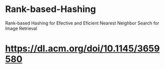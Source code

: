 # Rank-based-Hashing
Rank-based Hashing for Efective and Eficient Nearest Neighbor Search for Image Retrieval


# https://dl.acm.org/doi/10.1145/3659580
